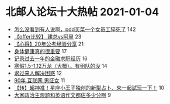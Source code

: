 # 北邮人论坛十大热帖 2021-01-04

- [怎么没看到有人说啊，pdd买菜一个女员工猝死了](https://bbs.byr.cn/article/Talking/6253101) 142
- [【offer比较】 建总vs阿里](https://bbs.byr.cn/article/WorkLife/1159451) 23
- [【心得】20年公考经验分享](https://bbs.byr.cn/article/CivilServant/45825) 21
- [身体健康真的很重要](https://bbs.byr.cn/article/Picture/3280462) 17
- [记录过去一年的金融求职经历](https://bbs.byr.cn/article/Job/2121978) 16
- [寒假1.5-1.12万龙（大概）。有组队的没](https://bbs.byr.cn/article/Ski_Snowboard/928) 14
- [求过来人解决困惑](https://bbs.byr.cn/article/Feeling/3162005) 12
- [90年 互联网 男征女](https://bbs.byr.cn/article/Friends/1982768) 11
- [【转】超神准！星座小王子独创的新型占卜、來一起試玩一下！](https://bbs.byr.cn/article/Constellations/326533) 10
- [大家政治主观题和英语作文都估多少分啊](https://bbs.byr.cn/article/AimGraduate/1200441) 9


